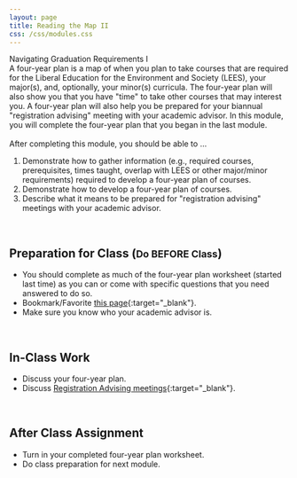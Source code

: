 ```yaml
---
layout: page
title: Reading the Map II
css: /css/modules.css
---
```


<div class="panel-group">
  <div class="panel panel-primary">
    <div class="panel-heading">Navigating Graduation Requirements I</div>
    <div class="panel-body">A four-year plan is a map of when you plan to take courses that are required for the Liberal Education for the Environment and Society (LEES), your major(s), and, optionally, your minor(s) curricula. The four-year plan will also show you that you have "time" to take other courses that may interest you. A four-year plan will also help you be prepared for your biannual "registration advising" meeting with your academic advisor. In this module, you will complete the four-year plan that you began in the last module.
<br><br>
After completing this module, you should be able to ...
<ol>
  <li>Demonstrate how to gather information (e.g., required courses, prerequisites, times taught, overlap with LEES or other major/minor requirements) required to develop a four-year plan of courses.</li>
  <li>Demonstrate how to develop a four-year plan of courses.</li>
  <li>Describe what it means to be prepared for "registration advising" meetings with your academic advisor.</li>
</ol>
    </div>
  </div>
</div>

&nbsp;

## Preparation for Class (<span style="font-size:smaller;">Do BEFORE Class</span>)

* You should complete as much of the four-year plan worksheet (started last time) as you can or come with specific questions that you need answered to do so.
* Bookmark/Favorite [this page](https://my.northland.edu/academics/#reg-howto){:target="_blank"}.
* Make sure you know who your academic advisor is.

&nbsp;

## In-Class Work

* Discuss your four-year plan.
* Discuss [Registration Advising meetings](https://docs.google.com/presentation/d/1T1IV7vCAWLpCfDuvLsnmubMo22W-LBOcM5apTCFzHL8/edit#slide=id.gc6f73a04f_0_0){:target="_blank"}.

&nbsp;

## After Class Assignment

* Turn in your completed four-year plan worksheet.
* Do class preparation for next module.

